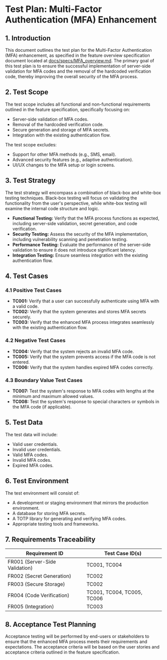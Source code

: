 # Test Plan: Multi-Factor Authentication (MFA) Enhancement

## 1. Introduction

This document outlines the test plan for the Multi-Factor Authentication (MFA) enhancement, as specified in the feature overview specification document located at [docs/specs/MFA_overview.md](docs/specs/MFA_overview.md). The primary goal of this test plan is to ensure the successful implementation of server-side validation for MFA codes and the removal of the hardcoded verification code, thereby improving the overall security of the MFA process.

## 2. Test Scope

The test scope includes all functional and non-functional requirements outlined in the feature specification, specifically focusing on:

*   Server-side validation of MFA codes.
*   Removal of the hardcoded verification code.
*   Secure generation and storage of MFA secrets.
*   Integration with the existing authentication flow.

The test scope excludes:

*   Support for other MFA methods (e.g., SMS, email).
*   Advanced security features (e.g., adaptive authentication).
*   UI/UX changes to the MFA setup or login screens.

## 3. Test Strategy

The test strategy will encompass a combination of black-box and white-box testing techniques. Black-box testing will focus on validating the functionality from the user's perspective, while white-box testing will examine the internal code structure and logic.

*   **Functional Testing:** Verify that the MFA process functions as expected, including server-side validation, secret generation, and code verification.
*   **Security Testing:** Assess the security of the MFA implementation, including vulnerability scanning and penetration testing.
*   **Performance Testing:** Evaluate the performance of the server-side validation to ensure it does not introduce significant latency.
*   **Integration Testing:** Ensure seamless integration with the existing authentication flow.

## 4. Test Cases

### 4.1 Positive Test Cases

*   **TC001:** Verify that a user can successfully authenticate using MFA with a valid code.
*   **TC002:** Verify that the system generates and stores MFA secrets securely.
*   **TC003:** Verify that the enhanced MFA process integrates seamlessly with the existing authentication flow.

### 4.2 Negative Test Cases

*   **TC004:** Verify that the system rejects an invalid MFA code.
*   **TC005:** Verify that the system prevents access if the MFA code is not entered.
*   **TC006:** Verify that the system handles expired MFA codes correctly.

### 4.3 Boundary Value Test Cases

*   **TC007:** Test the system's response to MFA codes with lengths at the minimum and maximum allowed values.
*   **TC008:** Test the system's response to special characters or symbols in the MFA code (if applicable).

## 5. Test Data

The test data will include:

*   Valid user credentials.
*   Invalid user credentials.
*   Valid MFA codes.
*   Invalid MFA codes.
*   Expired MFA codes.

## 6. Test Environment

The test environment will consist of:

*   A development or staging environment that mirrors the production environment.
*   A database for storing MFA secrets.
*   A TOTP library for generating and verifying MFA codes.
*   Appropriate testing tools and frameworks.

## 7. Requirements Traceability

| Requirement ID | Test Case ID(s) |
|---|---|
| FR001 (Server-Side Validation) | TC001, TC004 |
| FR002 (Secret Generation) | TC002 |
| FR003 (Secure Storage) | TC002 |
| FR004 (Code Verification) | TC001, TC004, TC005, TC006 |
| FR005 (Integration) | TC003 |

## 8. Acceptance Test Planning

Acceptance testing will be performed by end-users or stakeholders to ensure that the enhanced MFA process meets their requirements and expectations. The acceptance criteria will be based on the user stories and acceptance criteria outlined in the feature specification.